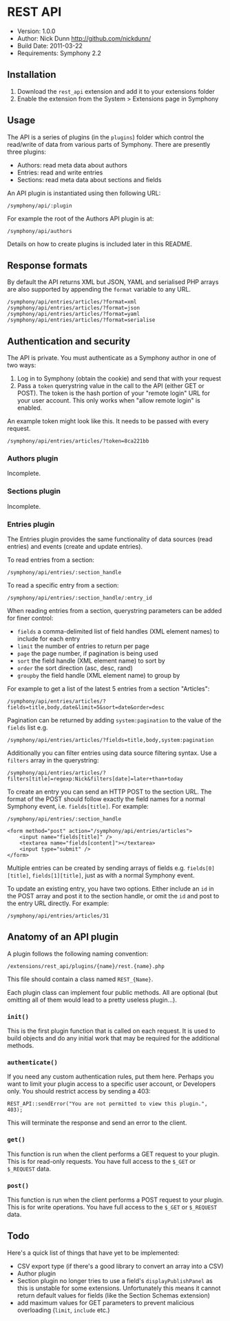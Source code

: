 # REST API

* Version: 1.0.0
* Author: Nick Dunn <http://github.com/nickdunn/>
* Build Date: 2011-03-22
* Requirements: Symphony 2.2

## Installation

1. Download the `rest_api` extension and add it to your extensions folder
2. Enable the extension from the System > Extensions page in Symphony

## Usage

The API is a series of plugins (in the `plugins`) folder which control the read/write of data from various parts of Symphony. There are presently three plugins:

* Authors: read meta data about authors
* Entries: read and write entries
* Sections: read meta data about sections and fields

An API plugin is instantiated using then following URL:

    /symphony/api/:plugin

For example the root of the Authors API plugin is at:

	/symphony/api/authors

Details on how to create plugins is included later in this README.

## Response formats
By default the API returns XML but JSON, YAML and serialised PHP arrays are also supported by appending the `format` variable to any URL.

	/symphony/api/entries/articles/?format=xml
	/symphony/api/entries/articles/?format=json
	/symphony/api/entries/articles/?format=yaml
	/symphony/api/entries/articles/?format=serialise

## Authentication and security

The API is private. You must authenticate as a Symphony author in one of two ways:

1. Log in to Symphony (obtain the cookie) and send that with your request
2. Pass a `token` querystring value in the call to the API (either GET or POST). The token is the hash portion of your "remote login" URL for your user account. This only works when "allow remote login" is enabled.

An example token might look like this. It needs to be passed with every request.

	/symphony/api/entries/articles/?token=8ca221bb

### Authors plugin

Incomplete.

### Sections plugin

Incomplete.

### Entries plugin

The Entries plugin provides the same functionality of data sources (read entries) and events (create and update entries).

To read entries from a section:

	/symphony/api/entries/:section_handle

To read a specific entry from a section:

	/symphony/api/entries/:section_handle/:entry_id

When reading entries from a section, querystring parameters can be added for finer control:

* `fields` a comma-delimited list of field handles (XML element names) to include for each entry
* `limit` the number of entries to return per page
* `page` the page number, if pagination is being used
* `sort` the field handle (XML element name) to sort by
* `order` the sort direction (asc, desc, rand)
* `groupby` the field handle (XML element name) to group by

For example to get a list of the latest 5 entries from a section "Articles":

	/symphony/api/entries/articles/?fields=title,body,date&limit=5&sort=date&order=desc

Pagination can be returned by adding `system:pagination` to the value of the `fields` list e.g.

	/symphony/api/entries/articles/?fields=title,body,system:pagination

Additionally you can filter entries using data source filtering syntax. Use a `filters` array in the querystring:

	/symphony/api/entries/articles/?filters[title]=regexp:Nick&filters[date]=later+than+today

To create an entry you can send an HTTP POST to the section URL. The format of the POST should follow exactly the field names for a normal Symphony event, i.e. `fields[title]`. For example:
	
	/symphony/api/entries/:section_handle
	
	<form method="post" action="/symphony/api/entries/articles">
		<input name="fields[title]" />
		<textarea name="fields[content]"></textarea>
		<input type="submit" />
	</form>

Multiple entries can be created by sending arrays of fields e.g. `fields[0][title]`, `fields[1][title]`, just as with a normal Symphony event.

To update an existing entry, you have two options. Either include an `id` in the POST array and post it to the section handle, or omit the `id` and post to the entry URL directly. For example:

	/symphony/api/entries/articles/31


## Anatomy of an API plugin

A plugin follows the following naming convention:

	/extensions/rest_api/plugins/{name}/rest.{name}.php

This file should contain a class named `REST_{Name}`.

Each plugin class can implement four public methods. All are optional (but omitting all of them would lead to a pretty useless plugin...).

### `init()`

This is the first plugin function that is called on each request. It is used to build objects and do any initial work that may be required for the additional methods.

### `authenticate()`

If you need any custom authentication rules, put them here. Perhaps you want to limit your plugin access to a specific user account, or Developers only. You should restrict access by sending a 403:

	REST_API::sendError("You are not permitted to view this plugin.", 403);

This will terminate the response and send an error to the client.

### `get()`

This function is run when the client performs a GET request to your plugin. This is for read-only requests. You have full access to the `$_GET` or `$_REQUEST` data.

### `post()`

This function is run when the client performs a POST request to your plugin. This is for write operations. You have full access to the `$_GET` or `$_REQUEST` data.

## Todo

Here's a quick list of things that have yet to be implemented:

* CSV export type (if there's a good library to convert an array into a CSV)
* Author plugin
* Section plugin no longer tries to use a field's `displayPublishPanel` as this is unstable for some extensions. Unfortunately this means it cannot return default values for fields (like the Section Schemas extension)
* add maximum values for GET parameters to prevent malicious overloading (`limit`, `include` etc.)